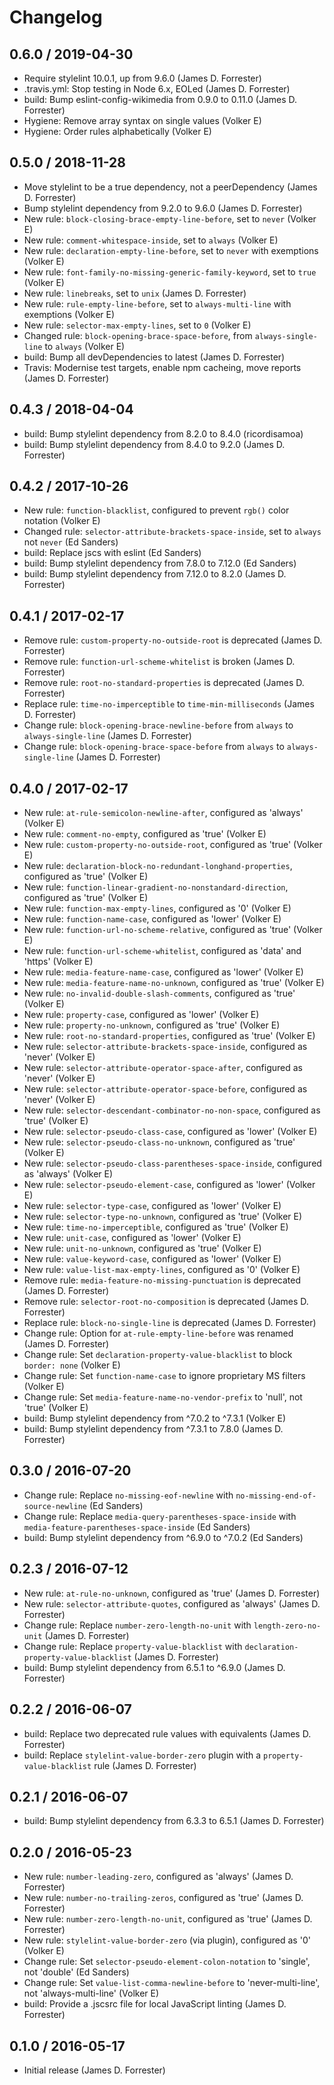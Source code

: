 # Changelog

## 0.6.0 / 2019-04-30
* Require stylelint 10.0.1, up from 9.6.0 (James D. Forrester)
* .travis.yml: Stop testing in Node 6.x, EOLed (James D. Forrester)
* build: Bump eslint-config-wikimedia from 0.9.0 to 0.11.0 (James D. Forrester)
* Hygiene: Remove array syntax on single values (Volker E)
* Hygiene: Order rules alphabetically (Volker E)

## 0.5.0 / 2018-11-28
* Move stylelint to be a true dependency, not a peerDependency (James D. Forrester)
* Bump stylelint dependency from 9.2.0 to 9.6.0 (James D. Forrester)
* New rule: `block-closing-brace-empty-line-before`, set to `never` (Volker E)
* New rule: `comment-whitespace-inside`, set to `always` (Volker E)
* New rule: `declaration-empty-line-before`, set to `never` with exemptions (Volker E)
* New rule: `font-family-no-missing-generic-family-keyword`, set to `true` (Volker E)
* New rule: `linebreaks`, set to `unix` (James D. Forrester)
* New rule: `rule-empty-line-before`, set to `always-multi-line` with exemptions (Volker E)
* New rule: `selector-max-empty-lines`, set to `0` (Volker E)
* Changed rule: `block-opening-brace-space-before`, from `always-single-line` to `always` (Volker E)
* build: Bump all devDependencies to latest (James D. Forrester)
* Travis: Modernise test targets, enable npm cacheing, move reports (James D. Forrester)

## 0.4.3 / 2018-04-04
* build: Bump stylelint dependency from 8.2.0 to 8.4.0 (ricordisamoa)
* build: Bump stylelint dependency from 8.4.0 to 9.2.0 (James D. Forrester)

## 0.4.2 / 2017-10-26
* New rule: `function-blacklist`, configured to prevent `rgb()` color notation (Volker E)
* Changed rule: `selector-attribute-brackets-space-inside`, set to `always` not `never` (Ed Sanders)
* build: Replace jscs with eslint (Ed Sanders)
* build: Bump stylelint dependency from 7.8.0 to 7.12.0 (Ed Sanders)
* build: Bump stylelint dependency from 7.12.0 to 8.2.0 (James D. Forrester)

## 0.4.1 / 2017-02-17
* Remove rule: `custom-property-no-outside-root` is deprecated (James D. Forrester)
* Remove rule: `function-url-scheme-whitelist` is broken (James D. Forrester)
* Remove rule: `root-no-standard-properties` is deprecated (James D. Forrester)
* Replace rule: `time-no-imperceptible` to `time-min-milliseconds` (James D. Forrester)
* Change rule: `block-opening-brace-newline-before` from `always` to `always-single-line` (James D. Forrester)
* Change rule: `block-opening-brace-space-before` from `always` to `always-single-line` (James D. Forrester)

## 0.4.0 / 2017-02-17
* New rule: `at-rule-semicolon-newline-after`, configured as 'always' (Volker E)
* New rule: `comment-no-empty`, configured as 'true' (Volker E)
* New rule: `custom-property-no-outside-root`, configured as 'true' (Volker E)
* New rule: `declaration-block-no-redundant-longhand-properties`, configured as 'true' (Volker E)
* New rule: `function-linear-gradient-no-nonstandard-direction`, configured as 'true' (Volker E)
* New rule: `function-max-empty-lines`, configured as '0' (Volker E)
* New rule: `function-name-case`, configured as 'lower' (Volker E)
* New rule: `function-url-no-scheme-relative`, configured as 'true' (Volker E)
* New rule: `function-url-scheme-whitelist`, configured as 'data' and 'https' (Volker E)
* New rule: `media-feature-name-case`, configured as 'lower' (Volker E)
* New rule: `media-feature-name-no-unknown`, configured as 'true' (Volker E)
* New rule: `no-invalid-double-slash-comments`, configured as 'true' (Volker E)
* New rule: `property-case`, configured as 'lower' (Volker E)
* New rule: `property-no-unknown`, configured as 'true' (Volker E)
* New rule: `root-no-standard-properties`, configured as 'true' (Volker E)
* New rule: `selector-attribute-brackets-space-inside`, configured as 'never' (Volker E)
* New rule: `selector-attribute-operator-space-after`, configured as 'never' (Volker E)
* New rule: `selector-attribute-operator-space-before`, configured as 'never' (Volker E)
* New rule: `selector-descendant-combinator-no-non-space`, configured as 'true' (Volker E)
* New rule: `selector-pseudo-class-case`, configured as 'lower' (Volker E)
* New rule: `selector-pseudo-class-no-unknown`, configured as 'true' (Volker E)
* New rule: `selector-pseudo-class-parentheses-space-inside`, configured as 'always' (Volker E)
* New rule: `selector-pseudo-element-case`, configured as 'lower' (Volker E)
* New rule: `selector-type-case`, configured as 'lower' (Volker E)
* New rule: `selector-type-no-unknown`, configured as 'true' (Volker E)
* New rule: `time-no-imperceptible`, configured as 'true' (Volker E)
* New rule: `unit-case`, configured as 'lower' (Volker E)
* New rule: `unit-no-unknown`, configured as 'true' (Volker E)
* New rule: `value-keyword-case`, configured as 'lower' (Volker E)
* New rule: `value-list-max-empty-lines`, configured as '0' (Volker E)
* Remove rule: `media-feature-no-missing-punctuation` is deprecated (James D. Forrester)
* Remove rule: `selector-root-no-composition` is deprecated (James D. Forrester)
* Replace rule: `block-no-single-line` is deprecated (James D. Forrester)
* Change rule: Option for `at-rule-empty-line-before` was renamed (James D. Forrester)
* Change rule: Set `declaration-property-value-blacklist` to block `border: none` (Volker E)
* Change rule: Set `function-name-case` to ignore proprietary MS filters (Volker E)
* Change rule: Set `media-feature-name-no-vendor-prefix` to 'null', not 'true' (Volker E)
* build: Bump stylelint dependency from ^7.0.2 to ^7.3.1 (Volker E)
* build: Bump stylelint dependency from ^7.3.1 to 7.8.0 (James D. Forrester)

## 0.3.0 / 2016-07-20
* Change rule: Replace `no-missing-eof-newline` with `no-missing-end-of-source-newline` (Ed Sanders)
* Change rule: Replace `media-query-parentheses-space-inside` with `media-feature-parentheses-space-inside` (Ed Sanders)
* build: Bump stylelint dependency from ^6.9.0 to ^7.0.2 (Ed Sanders)

## 0.2.3 / 2016-07-12
* New rule: `at-rule-no-unknown`, configured as 'true' (James D. Forrester)
* New rule: `selector-attribute-quotes`, configured as 'always' (James D. Forrester)
* Change rule: Replace `number-zero-length-no-unit` with `length-zero-no-unit` (James D. Forrester)
* Change rule: Replace `property-value-blacklist` with `declaration-property-value-blacklist` (James D. Forrester)
* build: Bump stylelint dependency from 6.5.1 to ^6.9.0 (James D. Forrester)

## 0.2.2 / 2016-06-07
* build: Replace two deprecated rule values with equivalents (James D. Forrester)
* build: Replace `stylelint-value-border-zero` plugin with a `property-value-blacklist` rule (James D. Forrester)

## 0.2.1 / 2016-06-07
* build: Bump stylelint dependency from 6.3.3 to 6.5.1 (James D. Forrester)

## 0.2.0 / 2016-05-23
* New rule: `number-leading-zero`, configured as 'always' (James D. Forrester)
* New rule: `number-no-trailing-zeros`, configured as 'true' (James D. Forrester)
* New rule: `number-zero-length-no-unit`, configured as 'true' (James D. Forrester)
* New rule: `stylelint-value-border-zero` (via plugin), configured as '0' (Volker E)
* Change rule: Set `selector-pseudo-element-colon-notation` to 'single', not 'double' (Ed Sanders)
* Change rule: Set `value-list-comma-newline-before` to 'never-multi-line', not 'always-multi-line' (Volker E)
* build: Provide a .jscsrc file for local JavaScript linting (James D. Forrester)

## 0.1.0 / 2016-05-17
* Initial release (James D. Forrester)

